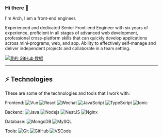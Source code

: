 ### Hi there 👋

I'm Arch, I am a front-end engineer.

Experienced and dedicated Senior Front-end Engineer with six years of experience, proficient in all stages of advanced web development, professional cross-platform skills that can quickly develop applications across mini-programs, web, and app. Ability to effectively self-manage and deliver independent projects and collaborate in a team setting.

[![我的 GitHub 数据](https://github-readme-stats.vercel.app/api?username=Arch94)]()
____

## ⚡ Technologies

These are some of the technologies and tools that I work with:

Frontend:
![Vue](https://img.shields.io/badge/-Vue-4FC08D?style=flat-square&logo=vuedotjs&logoColor=white)
![React](https://img.shields.io/badge/-React-61DAFB?style=flat-square&logo=react&logoColor=white)
![Wechat](https://img.shields.io/badge/-MiniProgram-07C160?style=flat-square&logo=wechat&logoColor=white)
![JavaScript](https://img.shields.io/badge/-JavaScript-black?style=flat-square&logo=javascript)
![TypeScript](https://img.shields.io/badge/-TypeScript-007ACC?style=flat-square&logo=typescript&logoColor=white)
![Ionic](https://img.shields.io/badge/-Ionic-3880FF?style=flat-square&logo=ionic&logoColor=white)

Backend: 
![Java](https://img.shields.io/badge/-Java-007396?style=flat-square&logo=java)
![Nodejs](https://img.shields.io/badge/-Nodejs-339933?style=flat-square&logo=Node.js&logoColor=white)
![NestJS](https://img.shields.io/badge/-NestJS-E0234E?style=flat-square&logo=nestjs&logoColor=white)
![Nginx](https://img.shields.io/badge/-Nginx-009639?style=flat-square&logo=Nginx&logoColor=white)

Database:
![MongoDB](https://img.shields.io/badge/-MongoDB-black?style=flat-square&logo=mongodb)
![MySQL](https://img.shields.io/badge/-MySQL-4479A1?style=flat-square&logo=mysql&logoColor=white)


Tools:
![Git](https://img.shields.io/badge/-Git-black?style=flat-square&logo=git)
![GitHub](https://img.shields.io/badge/-GitHub-181717?style=flat-square&logo=github)
![VSCode](https://img.shields.io/badge/-VSCode-007ACC?style=flat-square&logo=visual-studio-code&logoColor=white)

